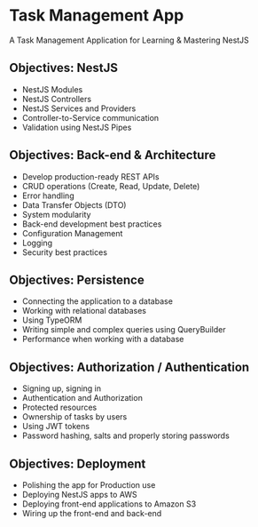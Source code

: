 # Task Management App
A Task Management Application for Learning & Mastering NestJS


##  Objectives: NestJS
- NestJS Modules
- NestJS Controllers
- NestJS Services and Providers
- Controller-to-Service communication
- Validation using NestJS Pipes

## Objectives: Back-end & Architecture
- Develop production-ready REST APIs
- CRUD operations (Create, Read, Update, Delete)
- Error handling
- Data Transfer Objects (DTO)
- System modularity
- Back-end development best practices
- Configuration Management
- Logging
- Security best practices

## Objectives: Persistence
- Connecting the application to a database
- Working with relational databases
- Using TypeORM
- Writing simple and complex queries using QueryBuilder
- Performance when working with a database

## Objectives: Authorization / Authentication
- Signing up, signing in
- Authentication and Authorization
- Protected resources
- Ownership of tasks by users
- Using JWT tokens
- Password hashing, salts and properly storing passwords

## Objectives: Deployment
- Polishing the app for Production use
- Deploying NestJS apps to AWS
- Deploying front-end applications to Amazon S3
- Wiring up the front-end and back-end